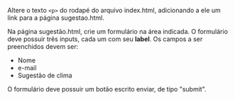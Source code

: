 Altere o texto ```<p>``` do rodapé do arquivo index.html, adicionando a ele um link para a página sugestao.html.

Na página sugestão.html, crie um formulário na área indicada. O formulário deve possuir três inputs, cada um com seu **label**. Os campos a ser preenchidos devem ser:
- Nome
- e-mail
- Sugestão de clima

O formulário deve possuir um botão escrito enviar, de tipo "submit".